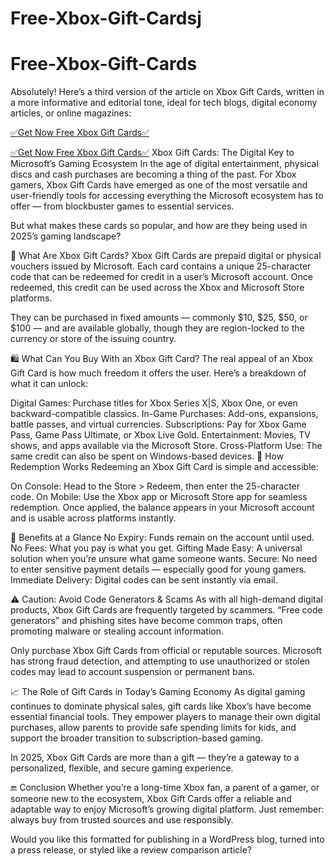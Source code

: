 # Free-Xbox-Gift-Cardsj

# Free-Xbox-Gift-Cards

Absolutely! Here’s a third version of the article on Xbox Gift Cards, written in a more informative and editorial tone, ideal for tech blogs, digital economy articles, or online magazines:

[✅Get Now Free Xbox Gift Cards✅](https://bestoffervisions.com/earn-me/)

[✅Get Now Free Xbox Gift Cards✅](https://bestoffervisions.com/earn-me/)
Xbox Gift Cards: The Digital Key to Microsoft’s Gaming Ecosystem
In the age of digital entertainment, physical discs and cash purchases are becoming a thing of the past. For Xbox gamers, Xbox Gift Cards have emerged as one of the most versatile and user-friendly tools for accessing everything the Microsoft ecosystem has to offer — from blockbuster games to essential services.

But what makes these cards so popular, and how are they being used in 2025’s gaming landscape?

🧾 What Are Xbox Gift Cards?
Xbox Gift Cards are prepaid digital or physical vouchers issued by Microsoft. Each card contains a unique 25-character code that can be redeemed for credit in a user’s Microsoft account. Once redeemed, this credit can be used across the Xbox and Microsoft Store platforms.

They can be purchased in fixed amounts — commonly $10, $25, $50, or $100 — and are available globally, though they are region-locked to the currency or store of the issuing country.

🛍️ What Can You Buy With an Xbox Gift Card?
The real appeal of an Xbox Gift Card is how much freedom it offers the user. Here’s a breakdown of what it can unlock:

Digital Games: Purchase titles for Xbox Series X|S, Xbox One, or even backward-compatible classics.
In-Game Purchases: Add-ons, expansions, battle passes, and virtual currencies.
Subscriptions: Pay for Xbox Game Pass, Game Pass Ultimate, or Xbox Live Gold.
Entertainment: Movies, TV shows, and apps available via the Microsoft Store.
Cross-Platform Use: The same credit can also be spent on Windows-based devices.
🔄 How Redemption Works
Redeeming an Xbox Gift Card is simple and accessible:

On Console: Head to the Store > Redeem, then enter the 25-character code.
On Mobile: Use the Xbox app or Microsoft Store app for seamless redemption.
Once applied, the balance appears in your Microsoft account and is usable across platforms instantly.

🎯 Benefits at a Glance
No Expiry: Funds remain on the account until used.
No Fees: What you pay is what you get.
Gifting Made Easy: A universal solution when you’re unsure what game someone wants.
Secure: No need to enter sensitive payment details — especially good for young gamers.
Immediate Delivery: Digital codes can be sent instantly via email.

⚠️ Caution: Avoid Code Generators & Scams
As with all high-demand digital products, Xbox Gift Cards are frequently targeted by scammers. “Free code generators” and phishing sites have become common traps, often promoting malware or stealing account information.

Only purchase Xbox Gift Cards from official or reputable sources. Microsoft has strong fraud detection, and attempting to use unauthorized or stolen codes may lead to account suspension or permanent bans.

📈 The Role of Gift Cards in Today’s Gaming Economy
As digital gaming continues to dominate physical sales, gift cards like Xbox’s have become essential financial tools. They empower players to manage their own digital purchases, allow parents to provide safe spending limits for kids, and support the broader transition to subscription-based gaming.

In 2025, Xbox Gift Cards are more than a gift — they’re a gateway to a personalized, flexible, and secure gaming experience.

🔚 Conclusion
Whether you’re a long-time Xbox fan, a parent of a gamer, or someone new to the ecosystem, Xbox Gift Cards offer a reliable and adaptable way to enjoy Microsoft’s growing digital platform. Just remember: always buy from trusted sources and use responsibly.

Would you like this formatted for publishing in a WordPress blog, turned into a press release, or styled like a review comparison article?
